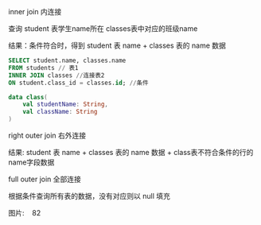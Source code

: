 inner join 内连接

查询 student 表学生name所在 classes表中对应的班级name

结果：条件符合时，得到 student 表 name + classes 表的 name 数据

```sql
SELECT student.name, classes.name 
FROM students // 表1
INNER JOIN classes //连接表2
ON student.class_id = classes.id; //条件
```

```kotlin
data class(
    val studentName: String,
    val className: String
)
```

right outer join 右外连接

结果:  student 表 name + classes 表的 name 数据 + class表不符合条件的行的name字段数据

full outer join 全部连接

根据条件查询所有表的数据，没有对应则以 null 填充



图片:    82


